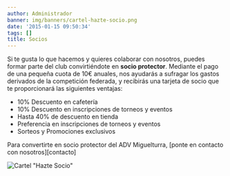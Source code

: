 ```yaml
---
author: Administrador
banner: img/banners/cartel-hazte-socio.png
date: '2015-01-15 09:50:34'
tags: []
title: Socios
---
```


Si te gusta lo que hacemos y quieres colaborar con nosotros, puedes
formar parte del club convirtiéndote en **socio protector**. Mediante
el pago de una pequeña cuota de 10€ anuales, nos ayudarás a sufragar
los gastos derivados de la competición federada, y recibirás una
tarjeta de socio que te proporcionará las siguientes ventajas:

- 10% Descuento en cafetería
- 10% Descuento en inscripciones de torneos y eventos
- Hasta 40% de descuento en tienda
- Preferencia en inscripciones de torneos y eventos
- Sorteos y Promociones exclusivos

Para convertirte en socio protector del ADV Miguelturra, [ponte en
contacto con nosotros][contacto]

![Cartel "Hazte Socio"](/img/banners/cartel-hazte-socio.png)
